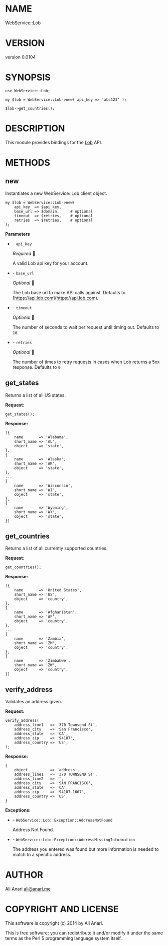 # NAME

WebService::Lob

# VERSION

version 0.0104

# SYNOPSIS

    use WebService::Lob;

    my $lob = WebService::Lob->new( api_key => 'abc123' );

    $lob->get_countries();

# DESCRIPTION

This module provides bindings for the
[Lob](https://www.lob.com/docs) API.

# METHODS

## new

Instantiates a new WebService::Lob client object.

    my $lob = WebService::Lob->new(
        api_key  => $api_key,
        base_url => $domain,     # optional
        timeout  => $retries,    # optional
        retries  => $retries,    # optional
    );

__Parameters__

- \- `api_key`

    _Required_&#10; &#8;

    A valid Lob api key for your account.

- \- `base_url`

    _Optional_&#10; &#8;

    The Lob base url to make API calls against.  Defaults to [https://api.lob.com](https://api.lob.com).

- \- `timeout`

    _Optional_&#10; &#8;

    The number of seconds to wait per request until timing out.  Defaults to `10`.

- \- `retries`

    _Optional_&#10; &#8;

    The number of times to retry requests in cases when Lob returns a 5xx response.  Defaults to `0`.

## get\_states

Returns a list of all US states.

__Request:__

    get_states();

__Response:__

    [{
        name       => 'Alabama',
        short_name => 'AL',
        object     => 'state',
    },
    {
        name       => 'Alaska',
        short_name => 'AK',
        object     => 'state',
    },
    ...
    {
        name       => 'Wisconsin',
        short_name => 'WI',
        object     => 'state',
    },
    {
        name       => 'Wyoming',
        short_name => 'WY',
        object     => 'state',
    }]

## get\_countries

Returns a list of all currently supported countries.

__Request:__

    get_countries();

__Response:__

    [{
        name       => 'United States',
        short_name => 'US',
        object     => 'country',
    },
    {
        name       => 'Afghanistan',
        short_name => 'AF',
        object     => 'country',
    },
    ...
    {
        name       => 'Zambia',
        short_name => 'ZM',
        object     => 'country',
    },
    {
        name       => 'Zimbabwe',
        short_name => 'ZW',
        object     => 'country',
    }]

## verify\_address

Validates an address given.

__Request:__

    verify_address(
        address_line1   => '370 Townsend St',
        address_city    => 'San Francisco',
        address_state   => 'CA',
        address_zip     => '94107',
        address_country => 'US',
    );

__Response:__

    {
        object          => 'address',
        address_line1   => '370 TOWNSEND ST',
        address_line2   => '',
        address_city    => 'SAN FRANCISCO',
        address_state   => 'CA',
        address_zip     => '94107-1607',
        address_country => 'US',
    }

__Exceptions:__

- \- `WebService::Lob::Exception::AddressNotFound`

    Address Not Found.

- \- `WebService::Lob::Exception::AddressMissingInformation`

    The address you entered was found but more information is needed to match to a specific address.

# AUTHOR

Ali Anari <ali@anari.me>

# COPYRIGHT AND LICENSE

This software is copyright (c) 2014 by Ali Anari.

This is free software; you can redistribute it and/or modify it under
the same terms as the Perl 5 programming language system itself.

